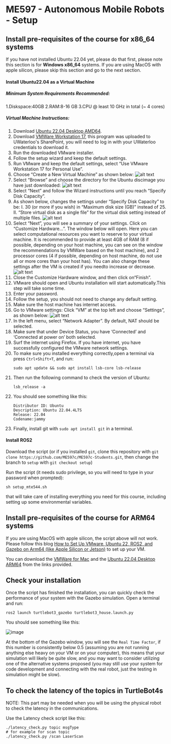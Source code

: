 # ME597 - Autonomous Mobile Robots - Setup

## Install pre-requisites of the course for x86_64 systems
If you have not installed Ubuntu 22.04 yet, please do that first, please note this section is for **Windows x86_64** systems. If you are using MacOS with apple silicon, please skip this section and go to the next section.
#### Install Ubuntu22.04 as a Virtual Machine
##### Minimum System Requirements Recommended:
1.Diskspace:40GB
2.RAM:8-16 GB
3.CPU @ least 10 GHz in total (~ 4 cores)

##### Virtual Machine Instructions:
1. Download [Ubuntu 22.04 Desktop AMD64](https://releases.ubuntu.com/jammy/ubuntu-22.04.5-desktop-amd64.iso).
2. Download [VMWare Workstation 17](https://uofwaterloo-my.sharepoint.com/:u:/g/personal/m3ning_uwaterloo_ca/EYJ_HOFWwVZDp08AP8_M--EB3E3R30MSqH53rXgQJeGu2A?e=umutFn), this program was uploaded to UWaterloo's SharePoint, you will need to log in with your UWaterloo credentials to download it.
3. Run the downloaded VMware installer.
4. Follow the setup wizard and keep the default settings.
5. Run VMware and keep the default settings, select “Use VMware Workstation 17 for Personal Use”.
6. Choose “Create a New Virtual Machine” as shown below:
    ![alt text](./figs/image-1.png)
7. Select “Browse” and choose the directory for the Ubuntu discimage you have just downloaded:
    ![alt text](./figs/image-2.png)
8. Select “Next” and follow the Wizard instructions until you reach “Specify Disk Capacity”.
9. As shown below, changes the settings under “Specify Disk Capacity” to be:
    I. 30 (or more if you wish) in “Maximum disk size (GB)” instead of 25.
    II. “Store virtual disk as a single file” for the virtual disk setting instead of multiple files.
    ![alt text](./figs/image-3.png)
10. Select “Next”, you will see a summary of your settings. Click on “Customize Hardware…”. The window below will open. Here you can select computational resources you want to reserve to your virtual machine. It is recommended to provide at least 4GB of RAM (8 if possible, depending on your host machine, you can see on the window the recommendations by VMWare based on the host machine), and 2 processor cores (4 if possible, depending on host machine, do not use all or more cores than your host has). You can also change these settings after the VM is created if you needto increase or decrease.
    ![alt text](./figs/image-4.png)
11. Close the Customize Hardware window, and then click on“Finish”.
12. VMware should open and Ubuntu installation will start automatically.This step will take some time.
13. Enter your password.
14. Follow the setup, you should not need to change any default setting.
15. Make sure the host machine has internet access.
16. Go to VMware settings: Click “VM” at the top left and choose “Settings”, as shown below:
    ![alt text](./figs/image-5.png)
17. In the left menu, select “Network Adapter”. By default, NAT should be selected.
18. Make sure that under Device Status, you have ‘Connected’ and ‘Connected at power on’ both selected.
19. Surf the internet using Firefox. If you have internet, you have successfully configured the VMware network settings.
20. To make sure you installed everything correctly,open a terminal via press `Ctrl+Shift+T`, and run:
    ```
    sudo apt update && sudo apt install lsb-core lsb-release
    ```
21. Then run the following command to check the version of Ubuntu:
    ```
    lsb_release -a
    ```
22. You should see something like this:
    ```
    Distributor ID: Ubuntu
    Description: Ubuntu 22.04.4LTS
    Release: 22.04
    Codename:jammy
    ```
23. Finally, install git with `sudo apt install git` in a terminal.

#### Install ROS2
Download the script (or if you installed ```git```, clone this repository with ```git clone https://github.com/ME597c/ME597c-Students.git```, then change the branch to ```setup``` with ```git checkout setup```)

Run the script (it needs sudo privilege, so you will need to type in your password when prompted):
```
sh setup_mte544.sh
```
that will take care of installing everything you need for this course, including setting up some environmental variables.

## Install pre-requisites of the course for ARM64 systems
If you are using MacOS with apple silicon, the script above will not work. Please follow this blog [How to Set Up VMware, Ubuntu 22, ROS2, and Gazebo on Arm64 (like Apple Silicon or Jetson)](https://medium.com/@MinghaoNing/how-to-set-up-vmware-ubuntu-22-ros2-and-gazebo-on-arm64-like-apple-silicon-or-jetson-5bb4db6ff297) to set up your VM.

You can download the [VMWare for Mac](https://uofwaterloo-my.sharepoint.com/:u:/g/personal/m3ning_uwaterloo_ca/EcT9JtYERmdDgfo3bLKwcycBD9YJK1bTfYdmXHCT3Qe8Sw?e=ftKpPs) and the [Ubuntu 22.04 Desktop ARM64](https://uofwaterloo-my.sharepoint.com/:u:/g/personal/m3ning_uwaterloo_ca/EVgtqnAW51tKqpuYDOSf0vQB2sciaAPxsEJ6VpZDuztRsw?e=JJEYbZ) from the links provided.

## Check your installation
Once the script has finished the installation, you can quickly check the performance of your system with the Gazebo simulation. Open a terminal and run:
```
ros2 launch turtlebot3_gazebo turtlebot3_house.launch.py
```
You should see something like this:

![image](figs/gazebo_window.png)

At the bottom of the Gazebo window, you will see the ```Real Time Factor```, if this number is consistently below 0.5 (assuming you are not running anything else heavy on your VM or on your computer), this means that your simulation will likely be quite slow, and you may want to consider utilizing one of the alternative systems proposed (you may still use your system for code development and connecting with the real robot, just the testing in simulation might be slow).


## To check the latency of the topics in TurtleBot4s
NOTE: This part may be needed when you will be using the physical robot to check the latency in the communications.

Use the Latency check script like this:

```
./latency_check.py topic msgType
# for example for scan topic
./latency_check.py /scan LaserScan 
```


